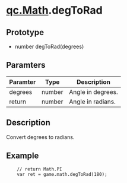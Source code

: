 # [qc.Math](README.md).degToRad

## Prototype
* number degToRad(degrees)

## Paramters
| Paramter | Type | Description |
| ------------- | ------------- | -------------|
| degrees | number | Angle in degrees.     |
| return | number | Angle in radians.    |

## Description
Convert degrees to radians.

## Example
````
    // return Math.PI
    var ret = game.math.degToRad(180);
````
